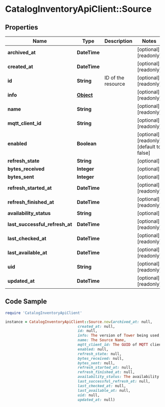 # CatalogInventoryApiClient::Source

## Properties

Name | Type | Description | Notes
------------ | ------------- | ------------- | -------------
**archived_at** | **DateTime** |  | [optional] [readonly] 
**created_at** | **DateTime** |  | [optional] [readonly] 
**id** | **String** | ID of the resource | [optional] [readonly] 
**info** | [**Object**](.md) |  | [optional] [readonly] 
**name** | **String** |  | [optional] [readonly] 
**mqtt_client_id** | **String** |  | [optional] [readonly] 
**enabled** | **Boolean** |  | [optional] [readonly] [default to false]
**refresh_state** | **String** |  | [optional] 
**bytes_received** | **Integer** |  | [optional] 
**bytes_sent** | **Integer** |  | [optional] 
**refresh_started_at** | **DateTime** |  | [optional] [readonly] 
**refresh_finished_at** | **DateTime** |  | [optional] [readonly] 
**availability_status** | **String** |  | [optional] 
**last_successful_refresh_at** | **DateTime** |  | [optional] [readonly] 
**last_checked_at** | **DateTime** |  | [optional] [readonly] 
**last_available_at** | **DateTime** |  | [optional] [readonly] 
**uid** | **String** |  | [optional] [readonly] 
**updated_at** | **DateTime** |  | [optional] [readonly] 

## Code Sample

```ruby
require 'CatalogInventoryApiClient'

instance = CatalogInventoryApiClient::Source.new(archived_at: null,
                                 created_at: null,
                                 id: null,
                                 info: The version of Tower being used,
                                 name: The Source Name,
                                 mqtt_client_id: The GUID of MQTT client being used,
                                 enabled: null,
                                 refresh_state: null,
                                 bytes_received: null,
                                 bytes_sent: null,
                                 refresh_started_at: null,
                                 refresh_finished_at: null,
                                 availability_status: The availability status of source,
                                 last_successful_refresh_at: null,
                                 last_checked_at: null,
                                 last_available_at: null,
                                 uid: null,
                                 updated_at: null)
```


